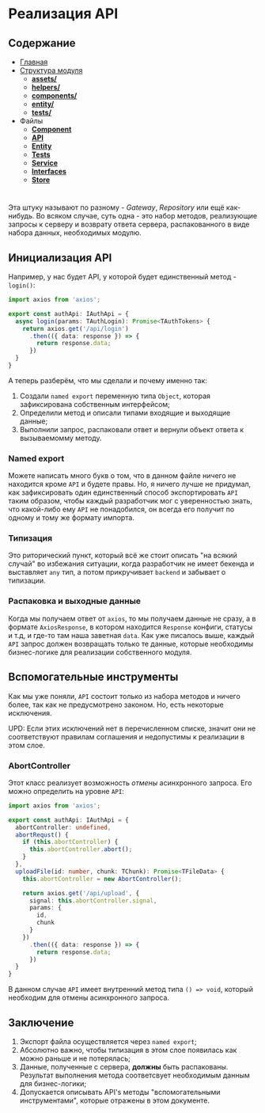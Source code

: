# **Реализация API**

## **Содержание**

- [Главная](../README.md)
- [Структура модуля](../directories/README.md)
  - [**assets/**](../directories/assets.md)
  - [**helpers/**](../directories/helpers.md)
  - [**components/**](../directories/components.md)
  - [**entity/**](../directories/entity.md)
  - [**tests/**](../directories/tests.md)
- Файлы
  - [**Component**](component.md)
  - [**API**](api.md)
  - [**Entity**](entity.md)
  - [**Tests**](tests.md)
  - [**Service**](service.md)
  - [**Interfaces**](interfaces.md)
  - [**Store**](store.md)

#

Эта штуку называют по разному - *Gateway*, *Repository* или ещё как-нибудь. Во всяком случае, суть одна - это набор методов, реализующие запросы к серверу и возврату ответа сервера, распакованного в виде набора данных, необходимых модулю.

## **Инициализация API**

Например, у нас будет API, у которой будет единственный метод - `login()`:

```typescript
import axios from 'axios';

export const authApi: IAuthApi = {
  async login(params: TAuthLogin): Promise<TAuthTokens> {
    return axios.get('/api/login')
      .then(({ data: response }) => {
        return response.data;
      })
  }
}
```

А теперь разберём, что мы сделали и почему именно так:

1. Создали `named export` переменную типа `Object`, которая зафиксирована собственным интерфейсом;
2. Определили метод и описали типами входящие и выходящие данные;
3. Выполнили запрос, распаковали ответ и вернули объект ответа к вызываемомму методу.

### **Named export**

Можете написать много букв о том, что в данном файле ничего не находится кроме `API` и будете правы. Но, я ничего лучше не придумал, как зафиксировать один единственный способ экспортировать `API` таким образом, чтобы каждый разработчик мог с уверенностью знать, что какой-либо ему `API` не понадобился, он всегда его получит по одному и тому же формату импорта.

### **Типизация**

Это риторический пункт, который всё же стоит описать "на всякий случай" во избежания ситуации, когда разработчик не имеет бекенда и выставляет `any` тип, а потом прикручивает `backend` и забывает о типизации.

### **Распаковка и выходные данные**

Когда мы получаем ответ от `axios`, то мы получаем данные не сразу, а в формате `AxiosResponse`, в котором находится `Response` конфиги, статусы и т.д, и где-то там наша заветная `data`. Как уже писалось выше, каждый `API` запрос должен возвращать только те данные, которые необходимы бизнес-логике для реализации собственного модуля.

## **Вспомогательные инструменты**

Как мы уже поняли, `API` состоит только из набора методов и ничего более, так как не предусмотрено законом. Но, есть некоторые исключения.

UPD: Если этих исключений нет в перечисленном списке, значит они не соответствуют правилам соглашения и недопустимы к реализации в этом слое.

### **AbortController**

Этот класс реализует возможность *отмены* асинхронного запроса. Его можно определить на уровне `API`:

```typescript
import axios from 'axios';

export const authApi: IAuthApi = {
  abortController: undefined,
  abortRequst() {
    if (this.abortController) {
      this.abortController.abort();
    }
  },
  uploadFile(id: number, chunk: TChunk): Promise<TFileData> {
    this.abortController = new AbortController();

    return axios.get('/api/upload', {
      signal: this.abortController.signal,
      params: {
        id,
        chunk
      }
    })
      .then(({ data: response }) => {
        return response.data;
      })
  }
}
```

В данном случае `API` имеет внутренний метод типа `() => void`, который необходим для отмены асинхронного запроса.

## **Заключение**

1. Экспорт файла осуществляется через `named export`;
2. Абсолютно важно, чтобы типизация в этом слое появилась как можно раньше и не потерялась;
3. Данные, полученные с сервера, **должны** быть распакованы. Результат выполнения метода соответсвует необходимым данным для бизнес-логики;
4. Допускается описывать API's методы "вспомогательными инструментами", которые отражены в этом документе.